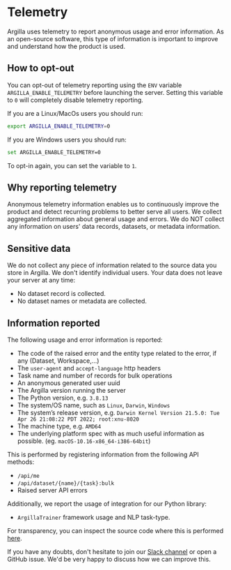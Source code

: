 # Telemetry
Argilla uses telemetry to report anonymous usage and error information. As an open-source software, this type of information is important to improve and understand how the product is used.

## How to opt-out
You can opt-out of telemetry reporting using the `ENV` variable `ARGILLA_ENABLE_TELEMETRY` before launching the server. Setting this variable to `0` will completely disable telemetry reporting.

If you are a Linux/MacOs users you should run:

```bash
export ARGILLA_ENABLE_TELEMETRY=0
```

If you are Windows users you should run:

```bash
set ARGILLA_ENABLE_TELEMETRY=0
```

To opt-in again, you can set the variable to `1`.

## Why reporting telemetry
Anonymous telemetry information enables us to continuously improve the product and detect recurring problems to better serve all users. We collect aggregated information about general usage and errors. We do NOT collect any information on users' data records, datasets, or metadata information.

## Sensitive data
We do not collect any piece of information related to the source data you store in Argilla. We don't identify individual users. Your data does not leave your server at any time:

* No dataset record is collected.
* No dataset names or metadata are collected.

## Information reported
The following usage and error information is reported:

* The code of the raised error and the entity type related to the error, if any (Dataset, Workspace,...)
* The `user-agent` and `accept-language` http headers
* Task name and number of records for bulk operations
* An anonymous generated user uuid
* The Argilla version running the server
* The Python version, e.g. `3.8.13`
* The system/OS name, such as `Linux`, `Darwin`, `Windows`
* The system’s release version, e.g. `Darwin Kernel Version 21.5.0: Tue Apr 26 21:08:22 PDT 2022; root:xnu-8020`
* The machine type, e.g. `AMD64`
* The underlying platform spec with as much useful information as possible. (eg. `macOS-10.16-x86_64-i386-64bit`)


This is performed by registering information from the following API methods:

* `/api/me`
* `/api/dataset/{name}/{task}:bulk`
* Raised server API errors

Additionally, we report the usage of integration for our Python library:

* `ArgillaTrainer` framework usage and NLP task-type.

For transparency, you can inspect the source code where this is performed [here](https://github.com/argilla-io/argilla/blob/main/src/argilla/server/commons/telemetry.py#L53).

If you have any doubts, don't hesitate to join our [Slack channel](https://join.slack.com/t/rubrixworkspace/shared_invite/zt-whigkyjn-a3IUJLD7gDbTZ0rKlvcJ5g) or open a GitHub issue. We'd be very happy to discuss how we can improve this.
